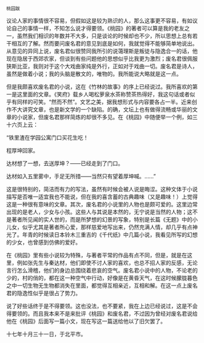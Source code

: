     桃园跋 

   议论人家的事情很不容易，但假如这是较为熟识的人，那么这事更不容易，有如议论自己的事情一样，不知怎么说才得要领。《桃园》的著者可以算是我的老友之一，虽然我们相识的年数并不大多，只是谈论的时候却也不少，所以思想上总有若干相互的了解。然而要问废名君的意见到底是如何，我就觉得不能够简单地说出。从意见的异同上说，废名君似很赞同我所引的说蔼理斯是叛徒与隐逸合一的话，他现在隐居于西郊农家，但谈到有些问题他的思想似乎比我更为激烈；废名君很佩服狭斯比亚，我则对于这个大戏曲家纯是外行，正如对于戏曲一切。废名君是诗人，虽然是做着小说；我的头脑是散文的，唯物的。我所能说大略就是这一点。

   但是我颇喜欢废名君的小说，这在《竹林的故事》的序上已经说过。我所喜欢的第一是这里面的文章。《笑府》载乡人喝松萝泉水茶称赞茶热得好，我这句话或者似乎有同样的可笑。“然而不然”。文艺之美，据我想形式与内容要各占一半。近来创作不大讲究文章，也是新文学的一个缺陷。的确，文坛上也有做得流畅或华丽的文章的小说家，但废名君那样简炼的却很不多见。在《桃园》中随便举一个例，如三十六页上云：

   “铁里渣在学园公寓门口买花生吃！

   程厚坤回家。

   达材想了一想，去送厚坤？——已经走到了门口。

   达材如入五里雾中，手足无所措——当然只有望着厚坤喊。……”

   这是很特别的，简洁而有力的写法，虽然有时候会被人说是晦涩。这种文体于小说描写是否唯一适宜我也不能说，但在我的喜含蓄的古典趣味（又是趣味！）上觉得这是一种很有意味的文章。其次，废名君的小说里的人物也是颇可爱的。这里边常出现的是老人，少女与小孩。这些人与其说是本然的，无宁说是当然的人物；这不是著者所见闻的实人世的，而是所梦想的幻景的写象，特别是长篇《无题》中的小儿女，似乎尤其是著者所心爱，那样慈爱地写出来，仍然充满人情，却几乎有点神光了。年青的时候读日本铃木三重吉的《千代纸》中几篇小说，我看见所写的幻想的少女，也曾感到仿佛的爱好。

   在《桃园》里有些小说较为特殊，与著者平常的作品有点不同，但是，就是在这里，例如张先生与秦达材，他们即使不讨人家的喜欢，也总不招人家的反感，无论言行怎么滑稽，他们的身边总围绕着悲哀的空气。废名君小说中的人物，不论老的少的，村的俏的，都在这一种空气中行动，好像是在黄昏天气，在这时候朦胧暮色之中一切生物无生物都消失在里面，都觉得互相亲近，互相和解。在这一点上废名君的隐逸性似乎是很占了势力。

   说了好些话终于是不得要领。这也没法，也不要紧，我在上边已经说过，这是不会得要领的。而且我本来不是来批评《桃园》和废名君，不过因为曾经对废名君说给他在《桃园》后面写一篇小文，现在写这一篇送给他以了旧欠罢了。

   十七年十月三十一日，于北平市。

